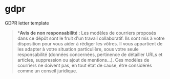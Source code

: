 # gdpr
GDPR letter template

> ***Avis de non responsabilité :** 
> Les modèles de courriers proposés dans ce dépôt sont le fruit d'un travail collaboratif. Ils sont mis à votre disposition pour vous aider à rédiger les vôtres.
> Il vous appartient de les adapter à votre situation particulière, sous votre seule responsabilité (données concernées, pertinence de détailler URLs et articles, suppression 
> ou ajout de mentions...).
> Ces modèles de courriers ne doivent pas, en tout état de cause, être considérés comme un conseil juridique.

